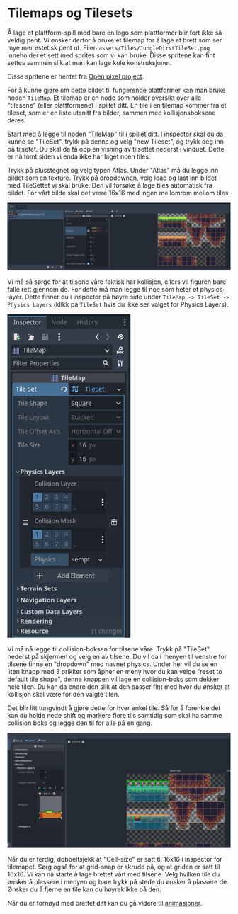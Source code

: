 # Tilemaps og Tilesets

Å lage et plattform-spill med bare en logo som plattformer blir fort
ikke så veldig pent. Vi ønsker derfor å bruke et tilemap for å lage et
brett som ser mye mer estetisk pent ut. Filen `assets/Tiles/JungleDirstTileSet.png`
inneholder et sett med sprites som vi kan bruke. Disse spritene kan fint settes
sammen slik at man kan lage kule konstruksjoner.

Disse spritene er hentet fra [Open pixel project](https://www.openpixelproject.com/).

For å kunne gjøre om dette bildet til fungerende plattformer kan man bruke noden
`TileMap`. Et tilemap er en node som holder oversikt over alle "tilesene"
(eller plattformene) i spillet ditt. En tile i en tilemap kommer fra et tileset,
som er en liste utsnitt fra bilder, sammen med kollisjonsboksene deres.

Start med å legge til noden "TileMap" til i spillet ditt. I inspector skal du
da kunne se "TileSet", trykk på denne og velg "new Tileset", og trykk deg 
inn på tilsetet. Du skal da få opp en visning av tilsettet nederst i vinduet.
Dette er nå tomt siden vi enda ikke har laget noen tiles.

Trykk på plusstegnet og velg typen Atlas. Under "Atlas" må du legge inn bildet som en
texture. Trykk på dropdownen, velg load og last inn bildet med TileSettet vi skal bruke.
Den vil forsøke å lage tiles automatisk fra bildet. For vårt bilde skal det være 16x16 med 
ingen mellomrom mellom tiles.

![Bilde av tileset](./bilder/tileset.png)

Vi må så sørge for at tilsene våre faktisk har kollisjon, ellers vil figuren bare falle
rett gjennom de. For dette må man legge til noe som heter et physics-layer. Dette finner
du i inspector på høyre side under `TileMap -> TileSet -> Physics Layers` (klikk på `TileSet` hvis du ikke ser valget for Physics Layers). 

![Bilde av inspector for å legge til fysikk](./bilder/tilemap-physics-layer.png)

Vi må nå legge til collision-boksen for tilsene våre. Trykk på "TileSet" nederst på skjermen
og velg en av tilsene. Du vil da i menyen til venstre for tilsene finne en "dropdown" med navnet
physics. Under her vil du se en liten knapp med 3 prikker som åpner en meny hvor du kan velge
"reset to default tile shape", denne knappen vil lage en collision-boks som dekker hele tilen.
Du kan da endre den slik at den passer fint med hvor du ønsker at kollisjon skal være for den valgte tilen.

Det blir litt tungvindt å gjøre dette for hver enkel tile. Så for å forenkle det kan du holde
nede shift og markere flere tils samtidig som skal ha samme collision boks og legge den til
for alle på en gang.

![Bilde av å legge til collision-boks](./bilder/tileset-edit-ground.png)


Når du er ferdig, dobbeltsjekk at "Cell-size" er satt til 16x16 i inspector
for tilemapet. Sørg også for at grid-snap er skrudd på, og at griden er satt til
16x16. Vi kan nå starte å lage brettet vårt med tilsene. Velg hvilken tile du
ønsker å plassere i menyen og bare trykk på stede du ønsker å plassere de.
Ønsker du å fjerne en tile kan du høyreklikke på den.

Når du er fornøyd med brettet ditt kan du gå videre til
[animasjoner](04-animasjoner.md).
